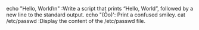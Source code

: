 echo "Hello, World\n" :Write a script that prints “Hello, World”, followed by a new line to the standard output.
echo "(Ôo)': Print a confused smiley.
cat /etc/passwd :Display the content of the /etc/passwd file.
